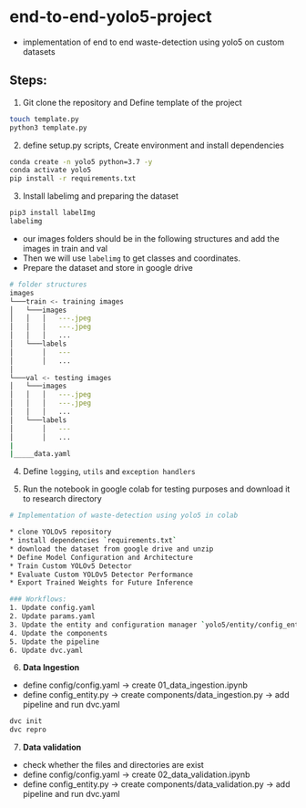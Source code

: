 # end-to-end-yolo5-project
* implementation of end to end waste-detection using yolo5 on custom datasets

## Steps:

1. Git clone the repository and Define template of the project

```bash
touch template.py
python3 template.py
```

2. define setup.py scripts, Create environment and install dependencies

```bash
conda create -n yolo5 python=3.7 -y
conda activate yolo5 
pip install -r requirements.txt
```
3. Install labelimg and preparing the dataset
```bash
pip3 install labelImg
labelimg
```

* our images folders should be in the following structures and add the images in train and val
* Then we will use `labelimg` to get classes and coordinates.
* Prepare the dataset and store in google drive
```bash
# folder structures
images
└───train <- training images
│   └───images
│   │   │   ---.jpeg
│   │   │   ---.jpeg
│   │   │   ...      
│   └───labels
│       │   ---
│       │   ...
│   
└───val <- testing images
│   └───images
│   │   │   ---.jpeg
│   │   │   ---.jpeg
│   │   │   ...      
│   └───labels
│       │   ---
│       │   ... 
|
|_____data.yaml

```

4. Define `logging`, `utils` and `exception handlers`

5. Run the notebook in google colab for testing purposes and download it to research directory
```bash
# Implementation of waste-detection using yolo5 in colab

* clone YOLOv5 repository
* install dependencies `requirements.txt`
* download the dataset from google drive and unzip
* Define Model Configuration and Architecture
* Train Custom YOLOv5 Detector
* Evaluate Custom YOLOv5 Detector Performance
* Export Trained Weights for Future Inference
```

```bash
### Workflows:
1. Update config.yaml
2. Update params.yaml
3. Update the entity and configuration manager `yolo5/entity/config_entity.py`
4. Update the components
5. Update the pipeline 
6. Update dvc.yaml
```

6. **Data Ingestion**
* define config/config.yaml -> create 01_data_ingestion.ipynb
* define config_entity.py -> create components/data_ingestion.py -> add pipeline and run dvc.yaml
```bash
dvc init
dvc repro
```

7. **Data validation**
* check whether the files and directories are exist
* define config/config.yaml -> create 02_data_validation.ipynb
* define config_entity.py -> create components/data_validation.py -> add pipeline and run dvc.yaml